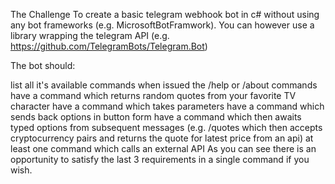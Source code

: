 The Challenge
To create a basic telegram webhook bot in c# without using any bot frameworks (e.g. MicrosoftBotFramwork). You can however use a library wrapping the telegram API (e.g. https://github.com/TelegramBots/Telegram.Bot)

The bot should:

list all it's available commands when issued the /help or /about commands
have a command which returns random quotes from your favorite TV character
have a command which takes parameters
have a command which sends back options in button form
have a command which then awaits typed options from subsequent messages (e.g. /quotes which then accepts cryptocurrency pairs and returns the quote for latest price from an api)
at least one command which calls an external API
As you can see there is an opportunity to satisfy the last 3 requirements in a single command if you wish.
